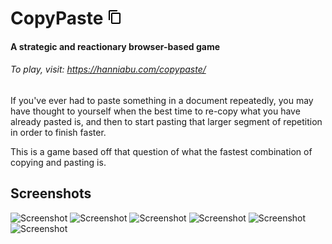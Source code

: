 # CopyPaste ![logo](https://raw.githubusercontent.com/HanniAbu/CopyPaste/gh-pages/assets/img/content-copy.png "CopyPaste")
#### A strategic and reactionary browser-based game
###### To play, visit: https://hanniabu.com/copypaste/


If you've ever had to paste something in a document repeatedly, you may have thought to yourself when the best time to re-copy what you have already pasted is, and then to start pasting that larger segment of repetition in order to finish faster.


This is a game based off that question of what the fastest combination of copying and pasting is.



## Screenshots
![Screenshot](http://imgur.com/qbUE51H.jpg)
![Screenshot](http://imgur.com/kcxilx7.jpg)
![Screenshot](http://imgur.com/RqgitAz.jpg)
![Screenshot](http://imgur.com/gvdVdlm.jpg)
![Screenshot](http://imgur.com/M8CZgRg.jpg)
![Screenshot](http://imgur.com/FWes7Ix.jpg)

